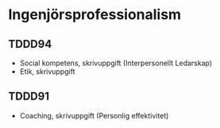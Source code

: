 # Ingenjörsprofessionalism

## TDDD94

* Social kompetens, skrivuppgift (Interpersonellt Ledarskap)
* Etik, skrivuppgift

## TDDD91

* Coaching, skrivuppgift (Personlig effektivitet)